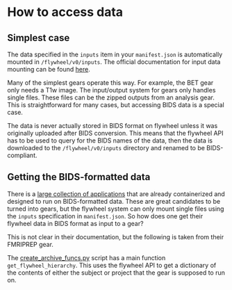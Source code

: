 # How to access data

## Simplest case
The data specified in the `inputs` item in your `manifest.json` is automatically
mounted in `/flywheel/v0/inputs`. The official documentation for input
data mounting can be found [here](https://github.com/flywheel-io/gears/tree/master/spec#the-input-folder).

Many of the simplest gears operate this way. For example, the BET gear
only needs a T1w image. The input/output system for gears only handles single
files. These files can be the zipped outputs from an analysis gear. This is
straightforward for many cases, but accessing BIDS data is a special case.

The data is never actually stored in BIDS format on flywheel unless it was
originally uploaded after BIDS conversion. This means that the flywheel API
has to be used to query for the BIDS names of the data, then the data is downloaded
to the `/flywheel/v0/inputs` directory and renamed to be BIDS-compliant.

## Getting the BIDS-formatted data

There is a [large collection of applications](https://bids-apps.neuroimaging.io/)
that are already containerized and designed to run on BIDS-formatted data.
These are great candidates to be turned into gears, but the flywheel system
can only mount single files using the `inputs` specification in `manifest.json`.
So how does one get their flywheel data in BIDS format as input to a gear?

This is not clear in their documentation, but the following is taken from their
FMRIPREP gear.

The [create_archive_funcs.py](https://github.com/PennBBL/fmriprep/blob/master/create_archive_funcs.py) script has a main function `get_flywheel_hierarchy`.
This uses the flywheel API to get a dictionary of the contents of either
the subject or project that the gear is supposed to run on.
